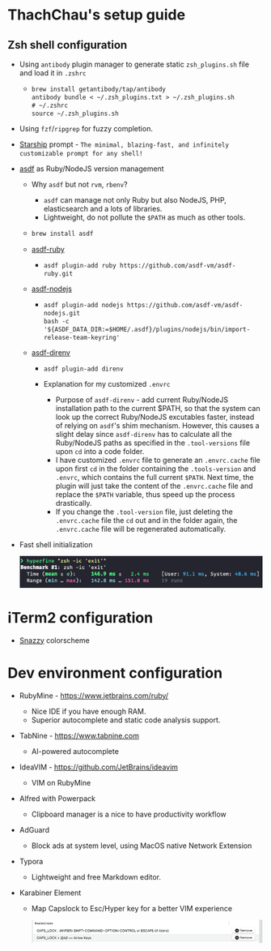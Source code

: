# ThachChau's setup guide

## Zsh shell configuration

- Using `antibody` plugin manager to generate static `zsh_plugins.sh` file and load it in `.zshrc`

  - ```
    brew install getantibody/tap/antibody
    antibody bundle < ~/.zsh_plugins.txt > ~/.zsh_plugins.sh
    # ~/.zshrc
    source ~/.zsh_plugins.sh
    ```

- Using `fzf`/`ripgrep` for fuzzy completion. 

- [Starship](https://starship.rs) prompt - `The minimal, blazing-fast, and infinitely customizable prompt for any shell!`

- [asdf](https://asdf-vm.com/) as Ruby/NodeJS version management

  - Why `asdf` but not `rvm`, `rbenv`?

    - `asdf` can manage not only Ruby but also NodeJS, PHP, elasticsearch and a lots of libraries.
    - Lightweight, do not pollute the `$PATH` as much as other tools.

  - ```bash
    brew install asdf
    ```

  - [asdf-ruby](https://github.com/asdf-vm/asdf-ruby) 

    - ```
      asdf plugin-add ruby https://github.com/asdf-vm/asdf-ruby.git
      ```

  - [asdf-nodejs](https://github.com/asdf-vm/asdf-nodejs)

    - ```
      asdf plugin-add nodejs https://github.com/asdf-vm/asdf-nodejs.git
      bash -c '${ASDF_DATA_DIR:=$HOME/.asdf}/plugins/nodejs/bin/import-release-team-keyring'
      ```

  - [asdf-direnv](https://github.com/asdf-community/asdf-direnv)

    - ```
      asdf plugin-add direnv
      ```

    - Explanation for my customized `.envrc`

      - Purpose of `asdf-direnv` - add current Ruby/NodeJS installation path to the current $PATH, so that the system can look up the correct Ruby/NodeJS excutables faster, instead of relying on `asdf`'s shim mechanism. However, this causes a slight delay since `asdf-direnv` has to calculate all the Ruby/NodeJS paths as specified in the `.tool-versions` file upon `cd` into a code folder.
      - I have customized `.envrc` file to generate an `.envrc.cache` file upon first `cd` in the folder containing the `.tools-version` and `.envrc`, which contains the full current `$PATH`. Next time, the plugin will just take the content of the `.envrc.cache` file and replace the `$PATH` variable, thus speed up the process drastically.
      - If you change the `.tool-version` file, just deleting the `.envrc.cache` file the `cd` out and in the folder again, the `.envrc.cache` file will be regenerated automatically.

- Fast shell initialization

  ![shell_initialization](./assets/desktop_0.png)

# iTerm2 configuration

- [Snazzy](https://github.com/sindresorhus/iterm2-snazzy) colorscheme

# Dev environment configuration
- RubyMine - https://www.jetbrains.com/ruby/

  - Nice IDE if you have enough RAM.
  - Superior autocomplete and static code analysis support.

- TabNine - https://www.tabnine.com

  - AI-powered autocomplete

- IdeaVIM - https://github.com/JetBrains/ideavim

  - VIM on RubyMine

- Alfred with Powerpack

  - Clipboard manager is a nice to have productivity workflow

- AdGuard

  - Block ads at system level, using MacOS native Network Extension

- Typora

  - Lightweight and free Markdown editor.

- Karabiner Element

  - Map Capslock to Esc/Hyper key for a better VIM experience

    ![karabiner_complex_rules](./assets/desktop_1.png)